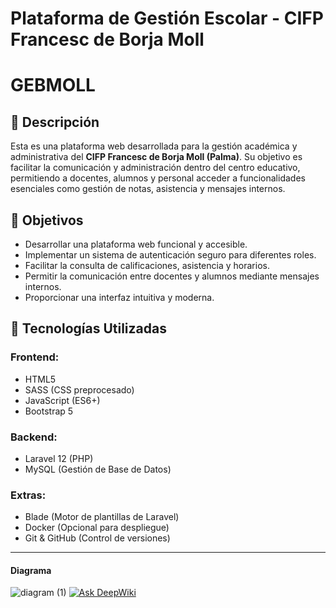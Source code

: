 # Plataforma de Gestión Escolar - CIFP Francesc de Borja Moll
# GEBMOLL
## 📌 Descripción
Esta es una plataforma web desarrollada para la gestión académica y administrativa del **CIFP Francesc de Borja Moll (Palma)**. Su objetivo es facilitar la comunicación y administración dentro del centro educativo, permitiendo a docentes, alumnos y personal acceder a funcionalidades esenciales como gestión de notas, asistencia y mensajes internos.
## 🎯 Objetivos
- Desarrollar una plataforma web funcional y accesible.
- Implementar un sistema de autenticación seguro para diferentes roles.
- Facilitar la consulta de calificaciones, asistencia y horarios.
- Permitir la comunicación entre docentes y alumnos mediante mensajes internos.
- Proporcionar una interfaz intuitiva y moderna.
## 🚀 Tecnologías Utilizadas
### **Frontend:**
- HTML5
- SASS (CSS preprocesado)
- JavaScript (ES6+)
- Bootstrap 5

### **Backend:**
- Laravel 12 (PHP)
- MySQL (Gestión de Base de Datos)

### **Extras:**
- Blade (Motor de plantillas de Laravel)
- Docker (Opcional para despliegue)
- Git & GitHub (Control de versiones)

---
#### Diagrama
![diagram (1)](https://github.com/user-attachments/assets/41aee671-e987-443f-8f32-b53894897469)
[![Ask DeepWiki](https://deepwiki.com/badge.svg)](https://deepwiki.com/ismaelbenitez04/GEBMOLL)
